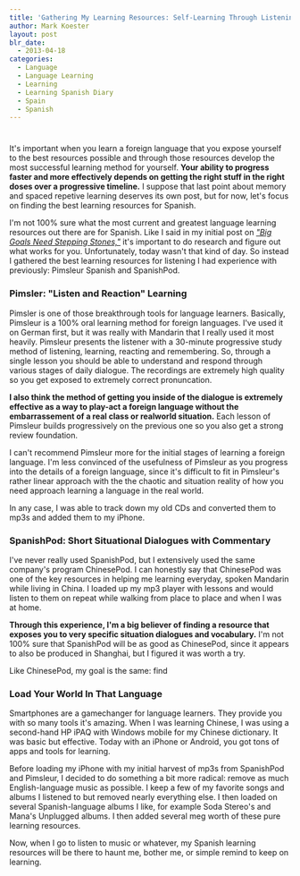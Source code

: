 ```yaml
---
title: 'Gathering My Learning Resources: Self-Learning Through Listening with Pimsler and SpanishPod (My Diary on Learning Spanish #2)'
author: Mark Koester
layout: post
blr_date:
  - 2013-04-18
categories:
  - Language
  - Language Learning
  - Learning
  - Learning Spanish Diary
  - Spain
  - Spanish
---
```

# 

It's important when you learn a foreign language that you expose yourself to the best resources possible and through those resources develop the most successful learning method for yourself. **Your ability to progress faster and more effectively depends on getting the right stuff in the right doses over a progressive timeline.** I suppose that last point about memory and spaced repetive learning deserves its own post, but for now, let's focus on finding the best learning resources for Spanish.

I'm not 100% sure what the most current and greatest language learning resources out there are for Spanish. Like I said in my initial post on [*"Big Goals Need Stepping Stones,"*][1] it's important to do research and figure out what works for you. Unfortunately, today wasn't that kind of day. So instead I gathered the best learning resources for listening I had experience with previously: Pimsleur Spanish and SpanishPod.

 [1]: http://www.markwk.com/2013/01/big-goals-need-stepping-stones-learning-spanish.html

<!--more-->

### **Pimsler: "Listen and Reaction" Learning**

Pimsler is one of those breakthrough tools for language learners. Basically, Pimsleur is a 100% oral learning method for foreign languages. I've used it on German first, but it was really with Mandarin that I really used it most heavily. Pimsleur presents the listener with a 30-minute progressive study method of listening, learning, reacting and remembering. So, through a single lesson you should be able to understand and respond through various stages of daily dialogue. The recordings are extremely high quality so you get exposed to extremely correct pronuncation.

**I also think the method of getting you inside of the dialogue is extremely effective as a way to play-act a foreign language without the embarrassement of a real class or realworld situation.** Each lesson of Pimsleur builds progressively on the previous one so you also get a strong review foundation.

I can't recommend Pimsleur more for the initial stages of learning a foreign language. I'm less convinced of the usefulness of Pimsleur as you progress into the details of a foreign language, since it's difficult to fit in Pimsleur's rather linear approach with the the chaotic and situation reality of how you need approach learning a language in the real world.

In any case, I was able to track down my old CDs and converted them to mp3s and added them to my iPhone.

### **SpanishPod: Short Situational Dialogues with Commentary**

I've never really used SpanishPod, but I extensively used the same company's program ChinesePod. I can honestly say that ChinesePod was one of the key resources in helping me learning everyday, spoken Mandarin while living in China. I loaded up my mp3 player with lessons and would listen to them on repeat while walking from place to place and when I was at home.

**Through this experience, I'm a big believer of finding a resource that exposes you to very specific situation dialogues and vocabulary.** I'm not 100% sure that SpanishPod will be as good as ChinesePod, since it appears to also be produced in Shanghai, but I figured it was worth a try.

Like ChinesePod, my goal is the same: find

### **Load Your World In That Language**

Smartphones are a gamechanger for language learners. They provide you with so many tools it's amazing. When I was learning Chinese, I was using a second-hand HP iPAQ with Windows mobile for my Chinese dictionary. It was basic but effective. Today with an iPhone or Android, you got tons of apps and tools for learning.

Before loading my iPhone with my initial harvest of mp3s from SpanishPod and Pimsleur, I decided to do something a bit more radical: remove as much English-language music as possible. I keep a few of my favorite songs and albums I listened to but removed nearly everything else. I then loaded on several Spanish-language albums I like, for example Soda Stereo's and Mana's Unplugged albums. I then added several meg worth of these pure learning resources.

Now, when I go to listen to music or whatever, my Spanish learning resources will be there to haunt me, bother me, or simple remind to keep on learning.